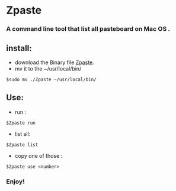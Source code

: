 # Zpaste

### A command line tool   that list all pasteboard  on Mac OS .

## install:
- download the Binary file [Zpaste](https://github.com/yokee99/Zpaste/releases "zpaste").
- mv it to the ~/usr/local/bin/

```
$sudo mv ./Zpaste ~/usr/local/bin/
```

## Use:


- run :

```
$Zpaste run 
```

- list all:

```
$Zpaste list
```
- copy one of those :

```
$Zpaste use <number>
```


### Enjoy!
